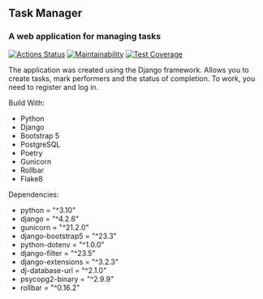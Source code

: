 ## Task Manager
### A web application for managing tasks
[![Actions Status](https://github.com/Konst-Pav/python-project-52/actions/workflows/hexlet-check.yml/badge.svg)](https://github.com/Konst-Pav/python-project-52/actions)
[![Maintainability](https://api.codeclimate.com/v1/badges/283a61003643f7eec2bf/maintainability)](https://codeclimate.com/github/Konst-Pav/python-project-52/maintainability)
[![Test Coverage](https://api.codeclimate.com/v1/badges/283a61003643f7eec2bf/test_coverage)](https://codeclimate.com/github/Konst-Pav/python-project-52/test_coverage)

The application was created using the Django framework. Allows you to create tasks, mark performers and the status of completion. To work, you need to register and log in.

Build With:
- Python
- Django
- Bootstrap 5
- PostgreSQL
- Poetry
- Gunicorn
- Rollbar
- Flake8

Dependencies:
- python = "^3.10"
- django = "^4.2.6"
- gunicorn = "^21.2.0"
- django-bootstrap5 = "^23.3"
- python-dotenv = "^1.0.0"
- django-filter = "^23.5"
- django-extensions = "^3.2.3"
- dj-database-url = "^2.1.0"
- psycopg2-binary = "^2.9.9"
- rollbar = "^0.16.2"
